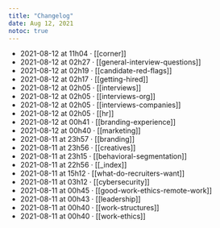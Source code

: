 ```yaml
---
title: "Changelog"
date: Aug 12, 2021
notoc: true
---
```


- 2021-08-12 at 11h04 · [[corner]]
- 2021-08-12 at 02h27 · [[general-interview-questions]]
- 2021-08-12 at 02h19 · [[candidate-red-flags]]
- 2021-08-12 at 02h17 · [[getting-hired]]
- 2021-08-12 at 02h05 · [[interviews]]
- 2021-08-12 at 02h05 · [[interviews-org]]
- 2021-08-12 at 02h05 · [[interviews-companies]]
- 2021-08-12 at 02h05 · [[hr]]
- 2021-08-12 at 00h41 · [[branding-experience]]
- 2021-08-12 at 00h40 · [[marketing]]
- 2021-08-11 at 23h57 · [[branding]]
- 2021-08-11 at 23h56 · [[creatives]]
- 2021-08-11 at 23h15 · [[behavioral-segmentation]]
- 2021-08-11 at 22h56 · [[_index]]
- 2021-08-11 at 15h12 · [[what-do-recruiters-want]]
- 2021-08-11 at 03h12 · [[cybersecurity]]
- 2021-08-11 at 00h45 · [[good-work-ethics-remote-work]]
- 2021-08-11 at 00h43 · [[leadership]]
- 2021-08-11 at 00h40 · [[work-structures]]
- 2021-08-11 at 00h40 · [[work-ethics]]
